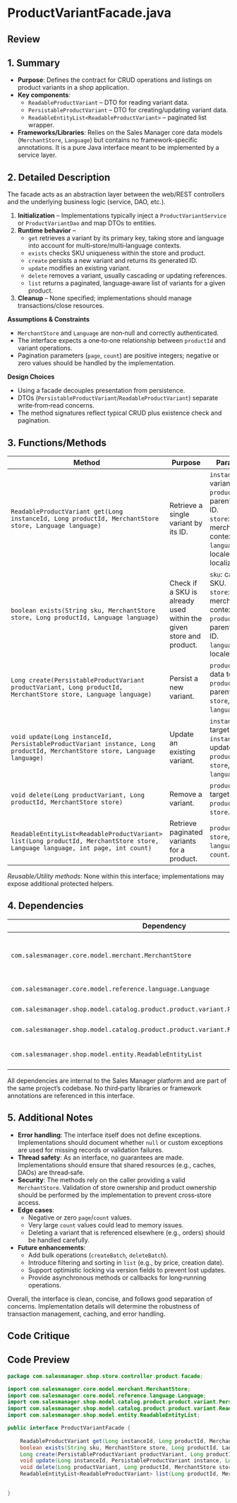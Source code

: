 # ProductVariantFacade.java

## Review

## 1. Summary
- **Purpose**: Defines the contract for CRUD operations and listings on product variants in a shop application.  
- **Key components**:  
  - `ReadableProductVariant` – DTO for reading variant data.  
  - `PersistableProductVariant` – DTO for creating/updating variant data.  
  - `ReadableEntityList<ReadableProductVariant>` – paginated list wrapper.  
- **Frameworks/Libraries**: Relies on the Sales Manager core data models (`MerchantStore`, `Language`) but contains no framework‑specific annotations. It is a pure Java interface meant to be implemented by a service layer.

## 2. Detailed Description
The facade acts as an abstraction layer between the web/REST controllers and the underlying business logic (service, DAO, etc.).  
1. **Initialization** – Implementations typically inject a `ProductVariantService` or `ProductVariantDao` and map DTOs to entities.  
2. **Runtime behavior** –  
   - `get` retrieves a variant by its primary key, taking store and language into account for multi‑store/multi‑language contexts.  
   - `exists` checks SKU uniqueness within the store and product.  
   - `create` persists a new variant and returns its generated ID.  
   - `update` modifies an existing variant.  
   - `delete` removes a variant, usually cascading or updating references.  
   - `list` returns a paginated, language‑aware list of variants for a given product.  
3. **Cleanup** – None specified; implementations should manage transactions/close resources.

**Assumptions & Constraints**  
- `MerchantStore` and `Language` are non‑null and correctly authenticated.  
- The interface expects a one‑to‑one relationship between `productId` and variant operations.  
- Pagination parameters (`page`, `count`) are positive integers; negative or zero values should be handled by the implementation.

**Design Choices**  
- Using a facade decouples presentation from persistence.  
- DTOs (`PersistableProductVariant`/`ReadableProductVariant`) separate write‑from‑read concerns.  
- The method signatures reflect typical CRUD plus existence check and pagination.

## 3. Functions/Methods
| Method | Purpose | Parameters | Return | Side‑Effects |
|--------|---------|------------|--------|--------------|
| `ReadableProductVariant get(Long instanceId, Long productId, MerchantStore store, Language language)` | Retrieve a single variant by its ID. | `instanceId`: variant PK.<br>`productId`: parent product ID.<br>`store`: merchant context.<br>`language`: locale for localized fields. | Variant DTO or `null` if not found. | No state change. |
| `boolean exists(String sku, MerchantStore store, Long productId, Language language)` | Check if a SKU is already used within the given store and product. | `sku`: candidate SKU.<br>`store`: merchant context.<br>`productId`: parent product ID.<br>`language`: locale. | `true` if duplicate exists. | No state change. |
| `Long create(PersistableProductVariant productVariant, Long productId, MerchantStore store, Language language)` | Persist a new variant. | `productVariant`: data to store.<br>`productId`: parent product.<br>`store`, `language`. | Generated variant ID. | Writes to DB. |
| `void update(Long instanceId, PersistableProductVariant instance, Long productId, MerchantStore store, Language language)` | Update an existing variant. | `instanceId`: target variant.<br>`instance`: updated data.<br>`productId`, `store`, `language`. | None. | Modifies DB record. |
| `void delete(Long productVariant, Long productId, MerchantStore store)` | Remove a variant. | `productVariant`: target ID.<br>`productId`, `store`. | None. | Deletes DB record (may cascade). |
| `ReadableEntityList<ReadableProductVariant> list(Long productId, MerchantStore store, Language language, int page, int count)` | Retrieve paginated variants for a product. | `productId`, `store`, `language`, `page`, `count`. | Paginated list DTO. | No state change. |

*Reusable/Utility methods*: None within this interface; implementations may expose additional protected helpers.

## 4. Dependencies
| Dependency | Type | Notes |
|------------|------|-------|
| `com.salesmanager.core.model.merchant.MerchantStore` | Core model | Represents the current merchant; no external libraries. |
| `com.salesmanager.core.model.reference.language.Language` | Core model | Locale information. |
| `com.salesmanager.shop.model.catalog.product.product.variant.PersistableProductVariant` | DTO | Write‑only representation. |
| `com.salesmanager.shop.model.catalog.product.product.variant.ReadableProductVariant` | DTO | Read‑only representation. |
| `com.salesmanager.shop.model.entity.ReadableEntityList` | DTO | Generic paginated list wrapper. |

All dependencies are internal to the Sales Manager platform and are part of the same project’s codebase. No third‑party libraries or framework annotations are referenced in this interface.

## 5. Additional Notes
- **Error handling**: The interface itself does not define exceptions. Implementations should document whether `null` or custom exceptions are used for missing records or validation failures.
- **Thread safety**: As an interface, no guarantees are made. Implementations should ensure that shared resources (e.g., caches, DAOs) are thread‑safe.
- **Security**: The methods rely on the caller providing a valid `MerchantStore`. Validation of store ownership and product ownership should be performed by the implementation to prevent cross‑store access.
- **Edge cases**:
  - Negative or zero `page`/`count` values.  
  - Very large `count` values could lead to memory issues.  
  - Deleting a variant that is referenced elsewhere (e.g., orders) should be handled carefully.
- **Future enhancements**:
  - Add bulk operations (`createBatch`, `deleteBatch`).  
  - Introduce filtering and sorting in `list` (e.g., by price, creation date).  
  - Support optimistic locking via version fields to prevent lost updates.  
  - Provide asynchronous methods or callbacks for long‑running operations.  

Overall, the interface is clean, concise, and follows good separation of concerns. Implementation details will determine the robustness of transaction management, caching, and error handling.

## Code Critique



## Code Preview

```java
package com.salesmanager.shop.store.controller.product.facade;

import com.salesmanager.core.model.merchant.MerchantStore;
import com.salesmanager.core.model.reference.language.Language;
import com.salesmanager.shop.model.catalog.product.product.variant.PersistableProductVariant;
import com.salesmanager.shop.model.catalog.product.product.variant.ReadableProductVariant;
import com.salesmanager.shop.model.entity.ReadableEntityList;

public interface ProductVariantFacade {
	
	ReadableProductVariant get(Long instanceId, Long productId, MerchantStore store, Language language);
	boolean exists(String sku, MerchantStore store, Long productId, Language language);
	Long create(PersistableProductVariant productVariant, Long productId, MerchantStore store, Language language);
	void update(Long instanceId, PersistableProductVariant instance, Long productId, MerchantStore store, Language language);
	void delete(Long productVariant, Long productId, MerchantStore store);
	ReadableEntityList<ReadableProductVariant> list(Long productId, MerchantStore store, Language language, int page, int count);
	

}



```
